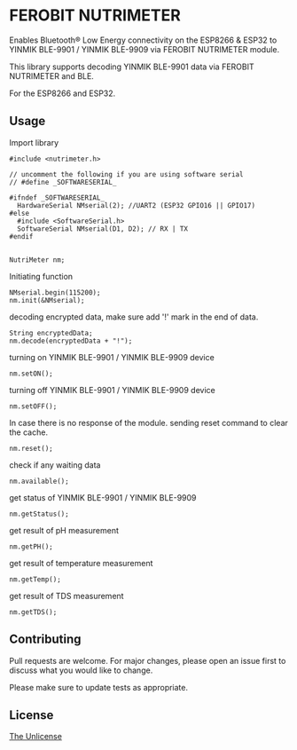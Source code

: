 # FEROBIT NUTRIMETER

Enables Bluetooth® Low Energy connectivity on the ESP8266 & ESP32 to YINMIK BLE-9901 / YINMIK BLE-9909 via FEROBIT NUTRIMETER module.

This library supports decoding YINMIK BLE-9901 data via FEROBIT NUTRIMETER and BLE.

For the ESP8266 and ESP32.

## Usage

Import library
```arduino
#include <nutrimeter.h>

// uncomment the following if you are using software serial
// #define _SOFTWARESERIAL_

#ifndef _SOFTWARESERIAL_
  HardwareSerial NMserial(2); //UART2 (ESP32 GPIO16 || GPIO17)
#else
  #include <SoftwareSerial.h>
  SoftwareSerial NMserial(D1, D2); // RX | TX
#endif


NutriMeter nm;
```

Initiating function
```arduino
NMserial.begin(115200);
nm.init(&NMserial);
```

decoding encrypted data, make sure add '!' mark in the end of data.
```arduino
String encryptedData;
nm.decode(encryptedData + "!");
```
turning on YINMIK BLE-9901 / YINMIK BLE-9909 device
```arduino
nm.setON();
```
turning off YINMIK BLE-9901 / YINMIK BLE-9909 device
```arduino
nm.setOFF();
```
In case there is no response of the module. sending reset command to clear the cache.
```arduino
nm.reset();
```
check if any waiting data
```arduino
nm.available();
```
get status of YINMIK BLE-9901 / YINMIK BLE-9909
```arduino
nm.getStatus();
```
get result of pH measurement
```arduino
nm.getPH();
```
get result of temperature measurement
```arduino
nm.getTemp();
```
get result of TDS measurement
```arduino
nm.getTDS();
```

## Contributing

Pull requests are welcome. For major changes, please open an issue first
to discuss what you would like to change.

Please make sure to update tests as appropriate.

## License

[The Unlicense](https://choosealicense.com/licenses/unlicense/#)